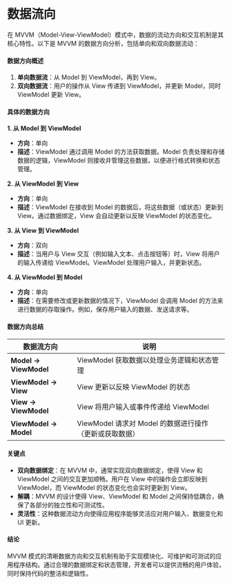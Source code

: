 # 数据流向

在 MVVM（Model-View-ViewModel）模式中，数据的流动方向和交互机制是其核心特性。以下是 MVVM 的数据方向分析，包括单向和双向数据流动：

#### 数据方向概述

1. **单向数据流**：从 Model 到 ViewModel，再到 View。
2. **双向数据流**：用户的操作从 View 传递到 ViewModel，并更新 Model，同时 ViewModel 更新 View。

#### 具体的数据方向

**1. 从 Model 到 ViewModel**

* **方向**：单向
* **描述**：ViewModel 通过调用 Model 的方法获取数据。Model 负责处理和存储数据的逻辑，ViewModel 则接收并管理这些数据，以便进行格式转换和状态管理。

**2. 从 ViewModel 到 View**

* **方向**：单向
* **描述**：ViewModel 在接收到 Model 的数据后，将这些数据（或状态）更新到 View。通过数据绑定，View 会自动更新以反映 ViewModel 的状态变化。

**3. 从 View 到 ViewModel**

* **方向**：双向
* **描述**：当用户与 View 交互（例如输入文本、点击按钮等）时，View 将用户的输入传递给 ViewModel。ViewModel 处理用户输入，并更新状态。

**4. 从 ViewModel 到 Model**

* **方向**：单向
* **描述**：在需要修改或更新数据的情况下，ViewModel 会调用 Model 的方法来进行数据的存取操作。例如，保存用户输入的数据、发送请求等。

#### 数据方向总结

| 数据流方向                 | 说明                                   |
| --------------------- | ------------------------------------ |
| **Model → ViewModel** | ViewModel 获取数据以处理业务逻辑和状态管理           |
| **ViewModel → View**  | View 更新以反映 ViewModel 的状态             |
| **View → ViewModel**  | View 将用户输入或事件传递给 ViewModel           |
| **ViewModel → Model** | ViewModel 请求对 Model 的数据进行操作（更新或获取数据） |

#### 关键点

* **双向数据绑定**：在 MVVM 中，通常实现双向数据绑定，使得 View 和 ViewModel 之间的交互更加顺畅。用户在 View 中的操作会立即反映到 ViewModel，而 ViewModel 的状态变化也会实时更新到 View。
* **解耦**：MVVM 的设计使得 View、ViewModel 和 Model 之间保持低耦合，确保了各部分的独立性和可测试性。
* **灵活性**：这种数据流动方向使得应用程序能够灵活应对用户输入、数据变化和 UI 更新。

#### 结论

MVVM 模式的清晰数据方向和交互机制有助于实现模块化、可维护和可测试的应用程序结构。通过合理的数据绑定和状态管理，开发者可以提供流畅的用户体验，同时保持代码的整洁和逻辑性。
